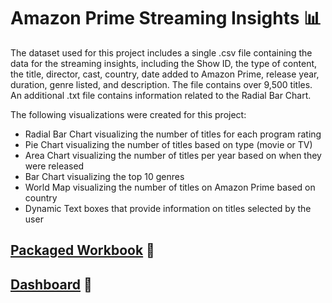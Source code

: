 # Amazon Prime Streaming Insights 📊

The dataset used for this project includes a single .csv file containing the data for the streaming insights, including the Show ID, the type of content, the title, director, cast, country, date added to Amazon Prime, release year, duration, genre listed, and description. The file contains over 9,500 titles. An additional .txt file contains information related to the Radial Bar Chart.

The following visualizations were created for this project:
- Radial Bar Chart visualizing the number of titles for each program rating
- Pie Chart visualizing the number of titles based on type (movie or TV)
- Area Chart visualizing the number of titles per year based on when they were released
- Bar Chart visualizing the top 10 genres
- World Map visualizing the number of titles on Amazon Prime based on country
- Dynamic Text boxes that provide information on titles selected by the user

## [Packaged Workbook](https://github.com/englands/Tableau/blob/main/Case%20Studies%20and%20Projects/Udemy/Amazon%20Prime%20Streaming%20Insights/Amazon%20Prime%20Streaming%20Insights.twbx) 📔

## [Dashboard](https://github.com/englands/Tableau/blob/main/Case%20Studies%20and%20Projects/Udemy/Amazon%20Prime%20Streaming%20Insights/Amazon%20Prime%20Streaming%20Insights%20Dashboard.png) 📔
